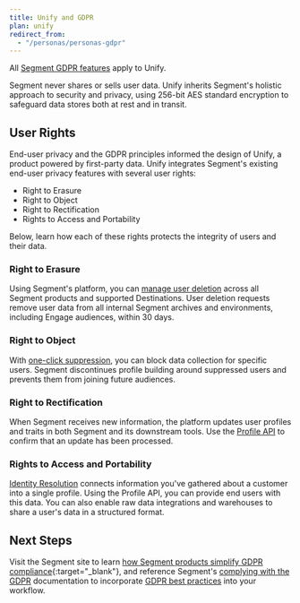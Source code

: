 ```yaml
---
title: Unify and GDPR
plan: unify
redirect_from:
  - "/personas/personas-gdpr"
---
```


All [Segment GDPR features](/docs/privacy/complying-with-the-gdpr/) apply to Unify.

Segment never shares or sells user data. Unify inherits Segment's holistic approach to security and privacy, using 256-bit AES standard encryption to safeguard data stores both at rest and in transit.

## User Rights

End-user privacy and the GDPR principles informed the design of Unify, a product powered by first-party data. Unify integrates Segment's existing end-user privacy features with several user rights:


- Right to Erasure
- Right to Object
- Right to Rectification
- Rights to Access and Portability

Below, learn how each of these rights protects the integrity of users and their data.

### Right to Erasure

Using Segment's platform, you can [manage user deletion](/docs/privacy/user-deletion-and-suppression/) across all Segment products and supported Destinations. User deletion requests remove user data from all internal Segment archives and environments, including Engage audiences, within 30 days.

### Right to Object

With [one-click suppression](/docs/privacy/user-deletion-and-suppression/#supressed-users), you can block data collection for specific users. Segment discontinues profile building around suppressed users and prevents them from joining future audiences.

### Right to Rectification

When Segment receives new information, the platform updates user profiles and traits in both Segment and its downstream tools. Use the [Profile API](/docs/unify/profile-api/) to confirm that an update has been processed.

### Rights to Access and Portability

[Identity Resolution](/docs/unify/identity-resolution/) connects information you've gathered about a customer into a single profile. Using the Profile API, you can provide end users with this data. You can also enable raw data integrations and warehouses to share a user's data in a structured format.

## Next Steps

Visit the Segment site to learn [how Segment products simplify GDPR compliance](https://segment.com/product/gdpr){:target="_blank"}, and reference Segment's [complying with the GDPR](/docs/privacy/complying-with-the-gdpr/) documentation to incorporate [GDPR best practices](/docs/privacy/complying-with-the-gdpr/#things-you-can-do-to-address-gdpr) into your workflow.

